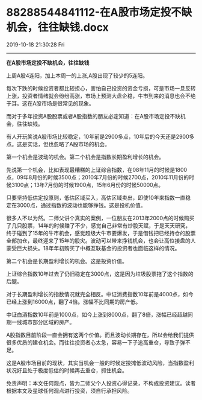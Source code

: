# 88288544841112-在A股市场定投不缺机会，往往缺钱.docx

2019-10-18 21:30:28 Fri

----

__在A股市场定投不缺机会，往往缺钱__

上周A股4连阳，加上本周一的上涨,A股出现了较少的5连阳。

每次下跌的时候投资者都比较担心，害怕自己投资的资金亏损，可是市场一旦反转上涨，投资者情绪就会纷纷高涨，市场上预测大盘企稳，牛市到来的消息也会不绝于耳。这在A股市场是很常见的现象。

而对于多年投资A股股票或者A股指数的朋友必定知道：在A股市场定投不缺机会，往往缺钱。

有人开玩笑说A股市场比较稳定，10年前是2900多点，10年后的今天还是2900多点。这是实话，但也忽略了A股市场的机会。

第一个机会是波动的机会。第二个机会是指数长期盈利增长的机会。

先说第一个机会，比如表现最糟糕的上证综合指数，在08年11月的时候是1800点，09年8月份的时候3500点；2010年7月份的时候2700点，2010年11月份的时候3100点；13年7月份的时候1900点，15年6月份的时候50000点。

只要坚持低估定投原则，低估区域买入，高估区域卖出，即使10年来指数一直稳定在3000点，通过指数的波动也能够挣钱。这是投机价值。

很多人不以为然。二师父讲个真实的案例，一位朋友在2013年2000点的时候购买了几只股票，14年的时候赚了不少，感觉自己非常有炒股天赋，于是天天研究，终于碰到了15年的牛市机会，感觉超级大牛市要爆发，于是借钱把已经持仓的股票全部加仓，最终迎来了15年的股灾。波动可以带来挣钱机会，也会让高位接盘的人蒙受巨大损失。18年年初购买了中概互联基金的投资者也面临这样的情况。

第二个机会是长期盈利增长的机会。这是投资价值。

上证综合指数10年过去了仍旧稳定在3000点，这是因为垃圾股票拖了这个指数的后腿。

对于长期盈利增长的指数情况就完全相反。中证消费指数10年前是4000点，如今已经上涨到16000点，翻了4倍。涨幅不比同期的房产低。

中证白酒指数10年前是1000点，如今上涨到8000点，翻了8倍，涨幅已经超越同期一线城市部分区域的房产。

A股指数目前阶段一直会拥有这两个价值。而且波动长期存在，所以会给我们提供很多优质的建仓机会。而往往投资者心太急，容易一下子追高重仓，导致子弹不足。

这是A股市场目前的现状，其实当机会一般的时候定投摊低波动风险，当指数盈利状况好且处于极度低估的时候再去重仓，抓住机会。

免责声明：本文任何观点，皆为二师父个人投资心得记录，不构成投资建议。读者根据本文及星球任何观点进行投资，须自行承担风险。

